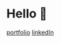 # Hello 👋

[portfolio](https://shadinmhd.in)
[linkedIn](https://www.linkedin.com/in/shadin-muhammed-69b004256/)
